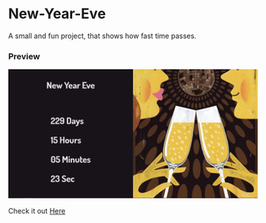 # New-Year-Eve

A small and fun project, that shows how fast time passes.

### Preview

  <img src="https://github.com/RamejaAyush/NewYearEve/blob/master/image/New%20Year%20Eve.png?raw=true">
  
Check it out <a href="https://ramejaayush.github.io/New-Year-Eve/">Here</a>
